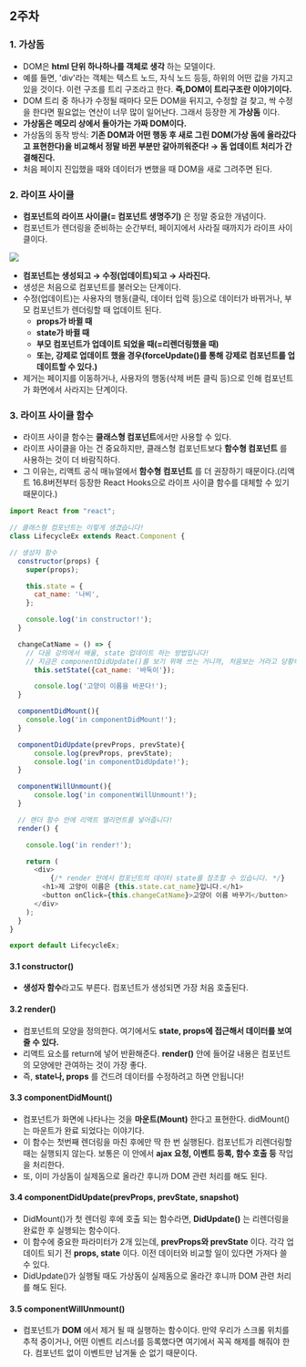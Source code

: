 ## 2주차
### 1. 가상돔
- DOM은 **html 단위 하나하나를 객체로 생각** 하는 모델이다.
- 예를 들면, 'div'라는 객체는 텍스트 노드, 자식 노드 등등, 하위의 어떤 값을 가지고 있을 것이다. 이런 구조를 트리 구조라고 한다. **즉,DOM이 트리구조란 이야기이다.**
- DOM 트리 중 하나가 수정될 때마다 모든 DOM을 뒤지고, 수정할 걸 찾고, 싹 수정을 한다면 필요없는 연산이 너무 많이 일어난다. 그래서 등장한 게 **가상돔** 이다.
- **가상돔은 메모리 상에서 돌아가는 가짜 DOM이다.**
- 가상돔의 동작 방식: **기존 DOM과 어떤 행동 후 새로 그린 DOM(가상 돔에 올라갔다고 표현한다)을 비교해서 정말 바뀐 부분만 갈아끼워준다! → 돔 업데이트 처리가 간결해진다.**
- 처음 페이지 진입했을 때와 데이터가 변했을 때 DOM을 새로 그려주면 된다.

### 2. 라이프 사이클
- **컴포넌트의 라이프 사이클(= 컴포넌트 생명주기)** 은 정말 중요한 개념이다.
- 컴포넌트가 렌더링을 준비하는 순간부터, 페이지에서 사라질 때까지가 라이프 사이클이다.

![](https://velog.velcdn.com/images/cil05265/post/33678012-14d7-4007-ac01-e46403c9586f/image.png)

- **컴포넌트는 생성되고 → 수정(업데이트)되고 → 사라진다.**
- 생성은 처음으로 컴포넌트를 불러오는 단계이다.
- 수정(업데이트)는 사용자의 행동(클릭, 데이터 입력 등)으로 데이터가 바뀌거나, 부모 컴포넌트가 렌더링할 때 업데이트 된다.
    - **props가 바뀔 때**
    - **state가 바뀔 때**
    - **부모 컴포넌트가 업데이트 되었을 때(=리렌더링했을 때)**
    - **또는, 강제로 업데이트 했을 경우(forceUpdate()를 통해 강제로 컴포넌트를 업데이트할 수 있다.)**
- 제거는 페이지를 이동하거나, 사용자의 행동(삭제 버튼 클릭 등)으로 인해 컴포넌트가 화면에서 사라지는 단계이다.

### 3. 라이프 사이클 함수
- 라이프 사이클 함수는 **클래스형 컴포넌트**에서만 사용할 수 있다.
- 라이프 사이클을 아는 건 중요하지만, 클래스형 컴포넌트보다 **함수형 컴포넌트** 를 사용하는 것이 더 바람직하다.
- 그 이유는, 리액트 공식 매뉴얼에서 **함수형 컴포넌트** 를 더 권장하기 때문이다.(리액트 16.8버전부터 등장한 React Hooks으로 라이프 사이클 함수를 대체할 수 있기 때문이다.)

```javascript
import React from "react";

// 클래스형 컴포넌트는 이렇게 생겼습니다!
class LifecycleEx extends React.Component {

// 생성자 함수
  constructor(props) {
    super(props);

    this.state = {
      cat_name: '나비',
    };

    console.log('in constructor!');
  }

  changeCatName = () => {
    // 다음 강의에서 배울, state 업데이트 하는 방법입니다!
    // 지금은 componentDidUpdate()를 보기 위해 쓰는 거니까, 처음보는 거라고 당황하지 말기!
      this.setState({cat_name: '바둑이'});

      console.log('고양이 이름을 바꾼다!');
  }

  componentDidMount(){
    console.log('in componentDidMount!');
  }

  componentDidUpdate(prevProps, prevState){
      console.log(prevProps, prevState);
      console.log('in componentDidUpdate!');
  }

  componentWillUnmount(){
      console.log('in componentWillUnmount!');
  }

  // 랜더 함수 안에 리액트 엘리먼트를 넣어줍니다!
  render() {

    console.log('in render!');

    return (
      <div>
          {/* render 안에서 컴포넌트의 데이터 state를 참조할 수 있습니다. */}
        <h1>제 고양이 이름은 {this.state.cat_name}입니다.</h1>
        <button onClick={this.changeCatName}>고양이 이름 바꾸기</button>
      </div>
    );
  }
}

export default LifecycleEx;
```

#### 3.1 constructor()
- **생성자 함수**라고도 부른다. 컴포넌트가 생성되면 가장 처음 호출된다.

#### 3.2 render()
- 컴포넌트의 모양을 정의한다. 여기에서도 **state, props에 접근해서 데이터를 보여줄 수 있다.**
- 리액트 요소를 return에 넣어 반환해준다. **render()** 안에 들어갈 내용은 컴포넌트의 모양에만 관여하는 것이 가장 좋다.
- 즉, **state나, props** 를 건드려 데이터를 수정하려고 하면 안됩니다!

#### 3.3 componentDidMount()
- 컴포넌트가 화면에 나타나는 것을 **마운트(Mount)** 한다고 표현한다. didMount()는 마운트가 완료 되었다는 이야기다.
- 이 함수는 첫번째 렌더링을 마친 후에만 딱 한 번 실행된다. 컴포넌트가 리렌더링할 때는 실행되지 않는다.
보통은 이 안에서 **ajax 요청, 이벤트 등록, 함수 호출 등** 작업을 처리한다.
- 또, 이미 가상돔이 실제돔으로 올라간 후니까 DOM 관련 처리를 해도 된다.

#### 3.4 componentDidUpdate(prevProps, prevState, snapshot)
- DidMount()가 첫 렌더링 후에 호출 되는 함수라면, **DidUpdate()** 는 리렌더링을 완료한 후 실행되는 함수이다.
- 이 함수에 중요한 파라미터가 2개 있는데, **prevProps와 prevState** 이다. 각각 업데이트 되기 전 **props, state** 이다. 이전 데이터와 비교할 일이 있다면 가져다 쓸 수 있다.
- DidUpdate()가 실행될 때도 가상돔이 실제돔으로 올라간 후니까 DOM 관련 처리를 해도 된다.

#### 3.5 componentWillUnmount()
- 컴포넌트가 **DOM** 에서 제거 될 때 실행하는 함수이다.
만약 우리가 스크롤 위치를 추적 중이거나, 어떤 이벤트 리스너를 등록했다면 여기에서 꼭꼭 해제를 해줘야 한다.
컴포넌트 없이 이벤트만 남겨둘 순 없기 때문이다.
